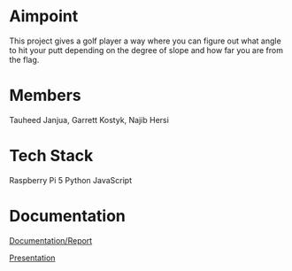 # Aimpoint
This project gives a golf player a way where you can figure out what angle to hit your putt depending on the degree of slope and how far you are from the flag.

# Members
Tauheed Janjua, Garrett Kostyk, Najib Hersi

# Tech Stack
Raspberry Pi 5
Python
JavaScript

# Documentation
[Documentation/Report](https://docs.google.com/document/d/1UD9dvnUgoGLj0Sc3J3THTda0bTDEV0687WkBgEN6fZo/edit?usp=sharing)

[Presentation](https://docs.google.com/presentation/d/199Bn9PNMQQLZruZoFzalw6-TYHTulhhXQNkYEky8RDE/edit?usp=sharing)
